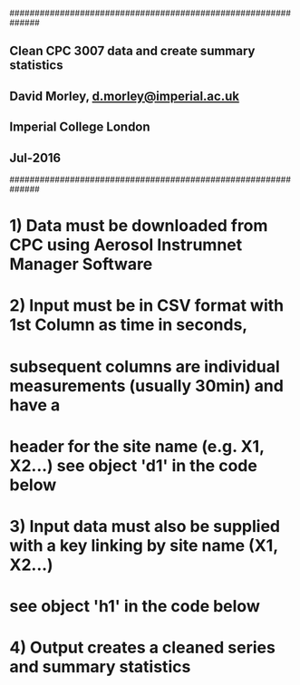 ##############################################################
##  Clean CPC 3007 data and create summary statistics
##
##  David Morley, d.morley@imperial.ac.uk
##  Imperial College London
##  Jul-2016
##############################################################

# 1)  Data must be downloaded from CPC using Aerosol Instrumnet Manager Software
# 2)  Input must be in CSV format with 1st Column as time in seconds, 
#     subsequent columns are individual measurements (usually 30min) and have a 
#     header for the site name (e.g. X1, X2...) see object 'd1' in the code below
# 3)  Input data must also be supplied with a key linking by site name (X1, X2...)
#     see object 'h1' in the code below
# 4)  Output creates a cleaned series and summary statistics
